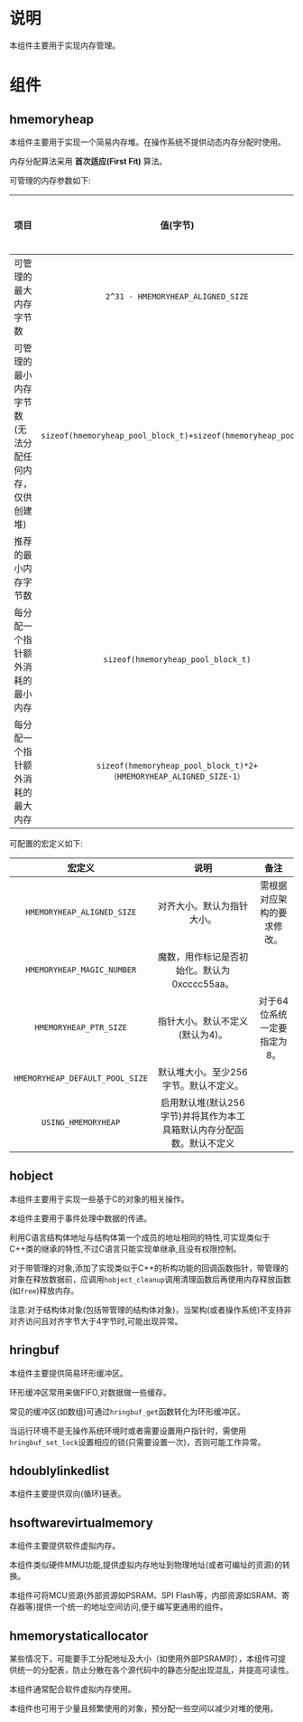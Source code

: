 # 说明

本组件主要用于实现内存管理。

# 组件

## hmemoryheap

本组件主要用于实现一个简易内存堆。在操作系统不提供动态内存分配时使用。

内存分配算法采用 **首次适应(First Fit)** 算法。 

可管理的内存参数如下:

| 项目                                                 |                           值(字节)                           | 经典值（对齐为4,32位系统） |
| :--------------------------------------------------- | :----------------------------------------------------------: | -------------------------- |
| 可管理的最大内存字节数                               |              `2^31 - HMEMORYHEAP_ALIGNED_SIZE`               | 0x7FFF FFFC Bytes          |
| 可管理的最小内存字节数(无法分配任何内存，仅供创建堆) | `sizeof(hmemoryheap_pool_block_t)+sizeof(hmemoryheap_pool_t)` | 32 Bytes                   |
| 推荐的最小内存字节数                                 |                                                              | 256 Bytes                  |
| 每分配一个指针额外消耗的最小内存                     |              `sizeof(hmemoryheap_pool_block_t)`              | 4 Bytes                    |
| 每分配一个指针额外消耗的最大内存                     | `sizeof(hmemoryheap_pool_block_t)*2+（HMEMORYHEAP_ALIGNED_SIZE-1）` | 11 Bytes                   |

可配置的宏定义如下:

|             宏定义              |                             说明                             |            备注             |
| :-----------------------------: | :----------------------------------------------------------: | :-------------------------: |
|   `HMEMORYHEAP_ALIGNED_SIZE`    |                  对齐大小。默认为指针大小。                  | 需根据对应架构的要求修改。  |
|   `HMEMORYHEAP_MAGIC_NUMBER`    |         魔数，用作标记是否初始化。默认为0xcccc55aa。         |                             |
|     `HMEMORYHEAP_PTR_SIZE`      |               指针大小。默认不定义(默认为4)。                | 对于64位系统一定要指定为8。 |
| `HMEMORYHEAP_DEFAULT_POOL_SIZE` |            默认堆大小。至少256字节。默认不定义。             |                             |
|       `USING_HMEMORYHEAP`       | 启用默认堆(默认256字节)并将其作为本工具箱默认内存分配函数。默认不定义 |                             |

## hobject

本组件主要用于实现一些基于C的对象的相关操作。

本组件主要用于事件处理中数据的传递。

利用C语言结构体地址与结构体第一个成员的地址相同的特性,可实现类似于C++类的继承的特性,不过C语言只能实现单继承,且没有权限控制。

对于带管理的对象,添加了实现类似于C++的析构功能的回调函数指针，带管理的对象在释放数据前，应调用`hobject_cleanup`调用清理函数后再使用内存释放函数(如`free`)释放内存。

注意:对于结构体对象(包括带管理的结构体对象)，当架构(或者操作系统)不支持非对齐访问且对齐字节大于4字节时,可能出现异常。

## hringbuf

本组件主要提供简易环形缓冲区。

环形缓冲区常用来做FIFO,对数据做一些缓存。

常见的缓冲区(如数组)可通过`hringbuf_get`函数转化为环形缓冲区。

当运行环境不是无操作系统环境时或者需要设置用户指针时，需使用`hringbuf_set_lock`设置相应的锁(只需要设置一次)，否则可能工作异常。

## hdoublylinkedlist

本组件主要提供双向(循环)链表。

## hsoftwarevirtualmemory

本组件主要提供软件虚拟内存。

本组件类似硬件MMU功能,提供虚拟内存地址到物理地址(或者可编址的资源)的转换。

本组件可将MCU资源(外部资源如PSRAM、SPI Flash等，内部资源如SRAM、寄存器等)提供一个统一的地址空间访问,便于编写更通用的组件。

## hmemorystaticallocator

某些情况下，可能要手工分配地址及大小（如使用外部PSRAM时），本组件可提供统一的分配表，防止分散在各个源代码中的静态分配出现混乱，并提高可读性。

本组件通常配合软件虚拟内存使用。

本组件也可用于少量且频繁使用的对象，预分配一些空间以减少对堆的使用。
